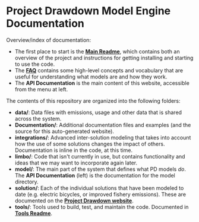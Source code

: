 # Project Drawdown Model Engine Documentation

Overview/index of documentation:

* The first place to start is the **[Main Readme](drawdown_solutions.html)**, which contains both an overview of the project and instructions for getting installing and starting to use the code.
* The **[FAQ](faq.html)** contains some high-level concepts and vocabulary that are useful for understanding what models are and how they work.
* The **API Documentation** is the main content of this website, accessible from the menu at left.

The contents of this repository are organized into the following folders:

* **data/**: Data files with emissions, usage and other data that is shared across the system.
* **Documentation/**: Additional documentation files and examples (and the source for this auto-generated website).
* **integrations/**: Advanced inter-solution modeling that takes into account how the use of some solutions changes the impact of others.  Documentation is inline in the code, at this time.
* **limbo/**: Code that isn't currently in use, but contains functionality and ideas that we may want to incorporate again later.
* **model/**: The main part of the system that defines what PD models *do*.  The **API Documentation** (left) is the documentation for the model directory.
* **solution/**: Each of the individual solutions that have been modeled to date (e.g. electric bicycles, or improved fishery emissions).  These are documented on the **[Project Drawdown website](https://drawdown.org/solutions)**.
* **tools/**: Tools used to build, test, and maintain the code.  Documented in **[Tools Readme](tools.html)**.


